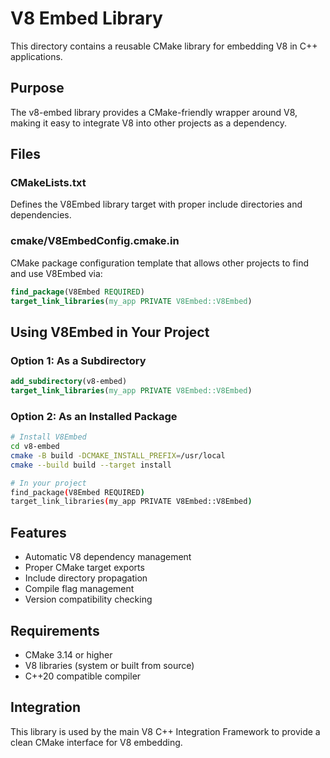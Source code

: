 # V8 Embed Library

This directory contains a reusable CMake library for embedding V8 in C++ applications.

## Purpose

The v8-embed library provides a CMake-friendly wrapper around V8, making it easy to integrate V8 into other projects as a dependency.

## Files

### CMakeLists.txt
Defines the V8Embed library target with proper include directories and dependencies.

### cmake/V8EmbedConfig.cmake.in
CMake package configuration template that allows other projects to find and use V8Embed via:
```cmake
find_package(V8Embed REQUIRED)
target_link_libraries(my_app PRIVATE V8Embed::V8Embed)
```

## Using V8Embed in Your Project

### Option 1: As a Subdirectory
```cmake
add_subdirectory(v8-embed)
target_link_libraries(my_app PRIVATE V8Embed::V8Embed)
```

### Option 2: As an Installed Package
```bash
# Install V8Embed
cd v8-embed
cmake -B build -DCMAKE_INSTALL_PREFIX=/usr/local
cmake --build build --target install

# In your project
find_package(V8Embed REQUIRED)
target_link_libraries(my_app PRIVATE V8Embed::V8Embed)
```

## Features

- Automatic V8 dependency management
- Proper CMake target exports
- Include directory propagation
- Compile flag management
- Version compatibility checking

## Requirements

- CMake 3.14 or higher
- V8 libraries (system or built from source)
- C++20 compatible compiler

## Integration

This library is used by the main V8 C++ Integration Framework to provide a clean CMake interface for V8 embedding.
